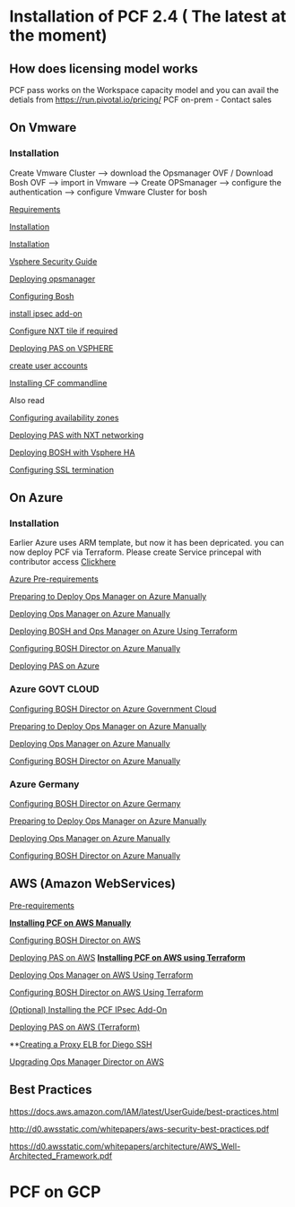 # Installation of PCF 2.4 ( The latest at the moment)

## How does licensing model works
PCF pass works on the Workspace capacity model and you can avail the detials from https://run.pivotal.io/pricing/
PCF on-prem - Contact sales


## On Vmware
### Installation

Create Vmware Cluster --> download the Opsmanager OVF / Download Bosh OVF --> import in Vmware --> Create OPSmanager --> configure the authentication --> configure Vmware Cluster for bosh

[Requirements](https://docs.pivotal.io/pivotalcf/2-4/customizing/vsphere.html#vsphere-reqs)

[Installation](https://www.youtube.com/watch?v=wz-y3Zhd2FQ)

[Installation](https://github.com/pivotal-cf/docs-pcf-install)

[Vsphere Security Guide](https://docs.vmware.com/en/VMware-vSphere/6.5/vsphere-esxi-vcenter-server-65-security-guide.pdf)

[Deploying opsmanager](https://docs.pivotal.io/pivotalcf/2-4/om/vsphere/deploy.html)

[Configuring Bosh](https://docs.pivotal.io/pivotalcf/2-4/om/vsphere/config.html)

[install ipsec add-on](https://docs.pivotal.io/addon-ipsec/1-9/index.html)

[Configure NXT tile if required](https://github.com/Aslamlatheef/PivotalCloudfoundry/blob/master/Installation/nsxt_21_ncp_kubernetes.pdf)

[Deploying PAS on VSPHERE](https://docs.pivotal.io/pivotalcf/2-4/customizing/config-er-vmware.html)

[create user accounts](https://docs.pivotal.io/pivotalcf/2-4/opsguide/creating-account.html)

[Installing CF commandline](https://docs.pivotal.io/pivotalcf/2-4/cf-cli/install-go-cli.html)

Also read

[Configuring availability zones](https://docs.pivotal.io/pivotalcf/2-4/customizing/understand-az.html)

[Deploying PAS with NXT networking](https://docs.pivotal.io/pivotalcf/2-4/customizing/vsphere-nsx-t.html)

[Deploying BOSH with Vsphere HA](https://docs.pivotal.io/pivotalcf/2-4/customizing/resurrector.html)

[Configuring SSL termination](https://docs.pivotal.io/pivotalcf/2-4/opsguide/ssl-term.html)

## On Azure
### Installation 

Earlier Azure uses ARM template, but now it has been depricated. you can now deploy PCF via Terraform.
Please create Service princepal with contributor access [Clickhere](https://docs.microsoft.com/en-us/azure/azure-stack/user/azure-stack-create-service-principals) 

[Azure Pre-requirements](https://docs.pivotal.io/pivotalcf/2-4/customizing/azure.html)

[Preparing to Deploy Ops Manager on Azure Manually](https://docs.pivotal.io/pivotalcf/2-4/om/azure/prepare-env-manual.html)

[Deploying Ops Manager on Azure Manually](https://docs.pivotal.io/pivotalcf/2-4/om/azure/deploy-manual.html)

[Deploying BOSH and Ops Manager on Azure Using Terraform](https://docs.pivotal.io/pivotalcf/2-4/om/azure/prepare-env-terraform.html)

[Configuring BOSH Director on Azure Manually](https://docs.pivotal.io/pivotalcf/2-4/om/azure/config-manual.html)

[Deploying PAS on Azure](https://docs.pivotal.io/pivotalcf/2-4/customizing/azure-er-config.html)

### Azure GOVT CLOUD
[Configuring BOSH Director on Azure Government Cloud](https://docs.pivotal.io/pivotalcf/2-4/om/azure/gov-cloud.html)

[Preparing to Deploy Ops Manager on Azure Manually](https://docs.pivotal.io/pivotalcf/2-4/om/azure/prepare-env-manual.html)

[Deploying Ops Manager on Azure Manually](https://docs.pivotal.io/pivotalcf/2-4/om/azure/deploy-manual.html)

[Configuring BOSH Director on Azure Manually](https://docs.pivotal.io/pivotalcf/2-4/om/azure/config-manual.html)

### Azure Germany
[Configuring BOSH Director on Azure Germany](https://docs.pivotal.io/pivotalcf/2-4/om/azure/german-cloud.html)

[Preparing to Deploy Ops Manager on Azure Manually](https://docs.pivotal.io/pivotalcf/2-4/om/azure/prepare-env-manual.html)

[Deploying Ops Manager on Azure Manually](https://docs.pivotal.io/pivotalcf/2-4/om/azure/deploy-manual.html)

[Configuring BOSH Director on Azure Manually](https://docs.pivotal.io/pivotalcf/2-4/om/azure/config-manual.html)

## AWS (Amazon WebServices)

[Pre-requirements](https://docs.pivotal.io/pivotalcf/2-4/customizing/aws.html)

**[Installing PCF on AWS Manually](https://docs.pivotal.io/pivotalcf/2-4/om/aws/prepare-env-manual.html)**

  [Configuring BOSH Director on AWS](https://docs.pivotal.io/pivotalcf/2-4/om/aws/config-manual.html)
  
  [Deploying PAS on AWS](https://docs.pivotal.io/pivotalcf/2-4/customizing/pcf-aws-manual-er-config.html)
**[Installing PCF on AWS using Terraform](https://docs.pivotal.io/pivotalcf/2-4/customizing/aws-terraform.html)**

  [Deploying Ops Manager on AWS Using Terraform](https://docs.pivotal.io/pivotalcf/2-4/om/aws/prepare-env-terraform.html)
  
  [Configuring BOSH Director on AWS Using Terraform](https://docs.pivotal.io/pivotalcf/2-4/om/aws/config-terraform.html)
  
  [(Optional) Installing the PCF IPsec Add-On](http://docs.pivotal.io/addon-ipsec/installing.html)
  
  [Deploying PAS on AWS (Terraform)](https://docs.pivotal.io/pivotalcf/2-4/customizing/aws-er-config-terraform.html)
  
**[Creating a Proxy ELB for Diego SSH](https://docs.pivotal.io/pivotalcf/2-4/customizing/elb-ssh-proxy.html)

[Upgrading Ops Manager Director on AWS](https://docs.pivotal.io/pivotalcf/2-4/customizing/aws-om-upgrade.html)

## Best Practices
https://docs.aws.amazon.com/IAM/latest/UserGuide/best-practices.html

http://d0.awsstatic.com/whitepapers/aws-security-best-practices.pdf

https://d0.awsstatic.com/whitepapers/architecture/AWS_Well-Architected_Framework.pdf


# PCF on GCP

  
 
















